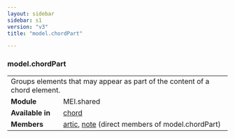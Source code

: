 ```yaml
---
layout: sidebar
sidebar: s1
version: "v3"
title: "model.chordPart"

---
```


<div class="classSpec model">
   <h3 id="model.chordPart">model.chordPart</h3>
   <table class="wovenodd">
      <tr>
         <td colspan="2" class="wovenodd-col2">Groups elements that may appear as part of the content of a chord element.</td>
      </tr>
      <tr>
         <td class="wovenodd-col1">
            <strong>Module</strong>
         </td>
         <td class="wovenodd-col2">MEI.shared</td>
      </tr>
      <tr>
         <td class="wovenodd-col1">
            <strong>Available in</strong>
         </td>
         <td class="wovenodd-col2">
            <div class="parent">
               <div>
                  <a class="link_odd_elementSpec" href="/{{ page.version }}/elements/chord.html">chord</a>
               </div>
            </div>
         </td>
      </tr>
      <tr>
         <td class="wovenodd-col1">
            <strong>Members</strong>
         </td>
         <td class="wovenodd-col2">
            <div class="parent">
               <div>
                  <a class="link_odd_elementSpec" href="/{{ page.version }}/elements/artic.html">artic</a>, 
                  <a class="link_odd_elementSpec" href="/{{ page.version }}/elements/note.html">note</a> (direct members of model.chordPart)
               </div>
            </div>
         </td>
      </tr>
   </table>
</div>